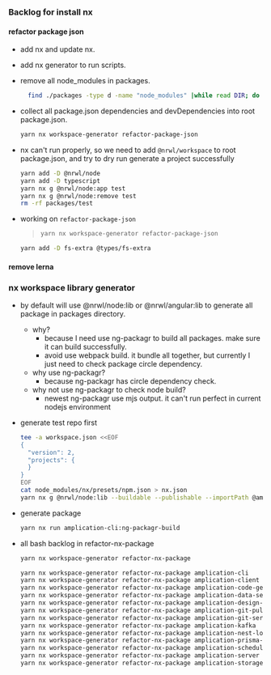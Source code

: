 

### Backlog for install nx

#### refactor package json
- add nx and update nx.
- add nx generator to run scripts.
- remove all node_modules in packages.
  ```bash
	find ./packages -type d -name "node_modules" |while read DIR; do rm -rf $DIR;done
  ```
- collect all package.json dependencies and devDependencies into root package.json.
  ```bash
  yarn nx workspace-generator refactor-package-json
  ```
- nx can't run properly, so we need to add `@nrwl/workspace` to root package.json,
  and try to dry run generate a project successfully
  ```bash
  yarn add -D @nrwl/node
  yarn add -D typescript
  yarn nx g @nrwl/node:app test
  yarn nx g @nrwl/node:remove test
  rm -rf packages/test
  ```

- working on `refactor-package-json`
  >
  > ```bash
  > yarn nx workspace-generator refactor-package-json
  > ```


  ```bash
  yarn add -D fs-extra @types/fs-extra
  ```

#### remove lerna


### nx workspace library generator
- by default will use @nrwl/node:lib or @nrwl/angular:lib to generate all package in packages directory.
  - why?
    - because I need use ng-packagr to build all packages. make sure it can build successfully.
    - avoid use webpack build. it bundle all together, but currently I just need to check package circle dependency.
  - why use ng-packagr?
    - because ng-packagr has circle dependency check.
  - why not use ng-packagr to check node build?
    - newest ng-packagr use mjs output. it can't run perfect in current nodejs environment

- generate test repo first

  ```bash
  tee -a workspace.json <<EOF
  {
    "version": 2,
    "projects": {
    }
  }
  EOF
  cat node_modules/nx/presets/npm.json > nx.json
  yarn nx g @nrwl/node:lib --buildable --publishable --importPath @amplication/test
  ```

- generate package
  ```bash
  yarn nx run amplication-cli:ng-packagr-build
  ```

- all bash backlog in refactor-nx-package
  ```bash
  yarn nx workspace-generator refactor-nx-package
  ```
  ```bash
  yarn nx workspace-generator refactor-nx-package amplication-cli
  yarn nx workspace-generator refactor-nx-package amplication-client
  yarn nx workspace-generator refactor-nx-package amplication-code-gen-types
  yarn nx workspace-generator refactor-nx-package amplication-data-service-generator
  yarn nx workspace-generator refactor-nx-package amplication-design-system
  yarn nx workspace-generator refactor-nx-package amplication-git-pull-request-service
  yarn nx workspace-generator refactor-nx-package amplication-git-service
  yarn nx workspace-generator refactor-nx-package amplication-kafka
  yarn nx workspace-generator refactor-nx-package amplication-nest-logger-module
  yarn nx workspace-generator refactor-nx-package amplication-prisma-db
  yarn nx workspace-generator refactor-nx-package amplication-scheduler
  yarn nx workspace-generator refactor-nx-package amplication-server
  yarn nx workspace-generator refactor-nx-package amplication-storage-gateway
  ```
